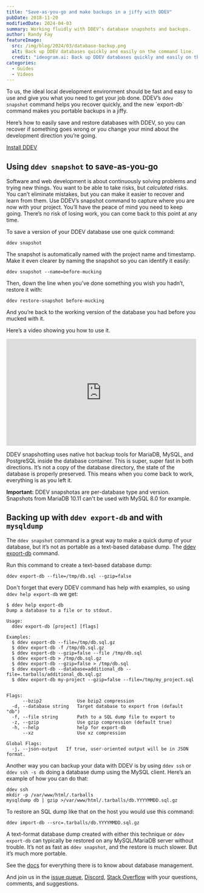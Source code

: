 ```yaml
---
title: "Save-as-you-go and make backups in a jiffy with DDEV"
pubDate: 2018-11-20
modifiedDate: 2024-04-03
summary: Working fluidly with DDEV’s database snapshots and backups.
author: Randy Fay
featureImage:
  src: /img/blog/2024/03/database-backup.png
  alt: Back up DDEV databases quickly and easily on the command line.
  credit: "ideogram.ai: Back up DDEV databases quickly and easily on the command line."
categories:
  - Guides
  - Videos
---
```


To us, the ideal local development environment should be fast and easy to use and give you what you need to get your job done. DDEV’s `ddev snapshot` command helps you recover quickly, and the new \`export-db\` command makes you portable backups in a jiffy.

Here’s how to easily save and restore databases with DDEV, so you can recover if something goes wrong or you change your mind about the development direction you’re going.

[Install DDEV](https://ddev.readthedocs.io/en/stable/users/install/ddev-installation/)

## Using `ddev snapshot` to save-as-you-go

Software and web development is about continuously solving problems and trying new things. You want to be able to take risks, but _calculated_ risks. You can’t eliminate mistakes, but you can make it easier to recover and learn from them. Use DDEV’s snapshot command to capture where you are now with your project. You’ll have the peace of mind you need to keep going. There’s no risk of losing work, you can come back to this point at any time.

To save a version of your DDEV database use one quick command:

`ddev snapshot`

The snapshot is automatically named with the project name and timestamp. Make it even clearer by naming the snapshot so you can identify it easily:

`ddev snapshot --name=before-mucking`

Then, down the line when you’ve done something you wish you hadn’t, restore it with:

`ddev restore-snapshot before-mucking`

And you’re back to the working version of the database you had before you mucked with it.

Here’s a video showing you how to use it.

<div class="video-container">
<iframe loading="lazy" width="500" height="281" src="https://www.youtube.com/embed/Ax-HocnXNbc?feature=oembed" frameborder="0" allow="accelerometer; autoplay; encrypted-media; gyroscope; picture-in-picture" allowfullscreen=""></iframe>
</div>

DDEV snapshotting uses native hot backup tools for MariaDB, MySQL, and PostgreSQL inside the database container. This is super, super fast in both directions. It’s not a copy of the database directory, the state of the database is properly preserved. This means when you come back to work, everything is as you left it.

**Important:** DDEV snapshotas are per-database type and version. Snapshots from MariaDB 10.11 can't be used with MySQL 8.0 for example.

## Backing up with `ddev export-db` and with `mysqldump`

The `ddev snapshot` command is a great way to make a quick dump of your database, but it’s not as portable as a text-based database dump. The [ddev export-db](https://ddev.readthedocs.io/en/stable/users/usage/commands/#export-db) command.

Run this command to create a text-based database dump:

```
ddev export-db --file=/tmp/db.sql --gzip=false
```

Don't forget that every DDEV command has help with examples, so using `ddev help export-db` we get:

```
$ ddev help export-db
Dump a database to a file or to stdout.

Usage:
  ddev export-db [project] [flags]

Examples:
  $ ddev export-db --file=/tmp/db.sql.gz
  $ ddev export-db -f /tmp/db.sql.gz
  $ ddev export-db --gzip=false --file /tmp/db.sql
  $ ddev export-db > /tmp/db.sql.gz
  $ ddev export-db --gzip=false > /tmp/db.sql
  $ ddev export-db --database=additional_db --file=.tarballs/additional_db.sql.gz
  $ ddev export-db my-project --gzip=false --file=/tmp/my_project.sql


Flags:
      --bzip2             Use bzip2 compression
  -d, --database string   Target database to export from (default "db")
  -f, --file string       Path to a SQL dump file to export to
  -z, --gzip              Use gzip compression (default true)
  -h, --help              help for export-db
      --xz                Use xz compression

Global Flags:
  -j, --json-output   If true, user-oriented output will be in JSON format.
```

Another way you can backup your data with DDEV is by using `ddev ssh` or `ddev ssh -s db` doing a database dump using the MySQL client. Here’s an example of how you can do that:

```
ddev ssh
mkdir -p /var/www/html/.tarballs
mysqldump db | gzip >/var/www/html/.tarballs/db.YYYYMMDD.sql.gz
```

To restore an SQL dump like that on the host you would use this command:

`ddev import-db --src=.tarballs/db.YYYYMMDD.sql.gz`

A text-format database dump created with either this technique or `ddev export-db` can typically be restored on any MySQL/MariaDB server without trouble. It’s not as fast as `ddev snapshot`, and the restore is much slower. But it’s much more portable.

See the [docs](https://ddev.readthedocs.io/en/stable/users/usage/database-management/) for everything there is to know about database management.

And join us in the [issue queue](https://github.com/ddev/ddev/issues), [Discord](/s/discord), [Stack Overflow](https://stackoverflow.com/tags/ddev) with your questions, comments, and suggestions.
